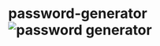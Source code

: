 # password-generator![password generator](https://user-images.githubusercontent.com/49163212/170349208-c911b017-17bb-476b-8389-a644c6a624a1.jpg)
